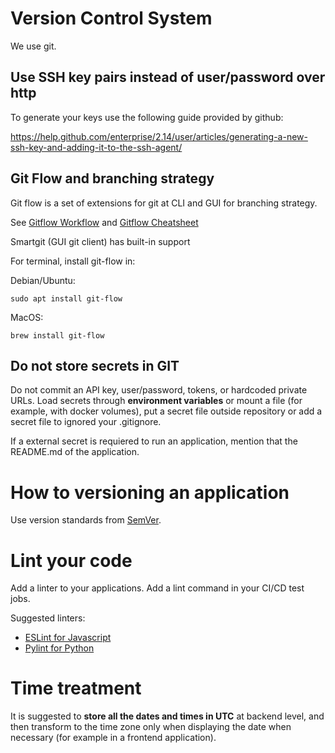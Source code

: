 # Version Control System

We use git.

## Use SSH key pairs instead of user/password over http

To generate your keys use the following guide provided by github:

https://help.github.com/enterprise/2.14/user/articles/generating-a-new-ssh-key-and-adding-it-to-the-ssh-agent/

## Git Flow and branching strategy

Git flow is a set of extensions for git at CLI and GUI for branching strategy.

See [Gitflow Workflow](https://www.atlassian.com/git/tutorials/comparing-workflows/gitflow-workflow) and [Gitflow Cheatsheet](https://danielkummer.github.io/git-flow-cheatsheet/)

Smartgit (GUI git client) has built-in support


For terminal, install git-flow in:

Debian/Ubuntu:

```
sudo apt install git-flow
```

MacOS:
```
brew install git-flow
``` 


## Do not store secrets in GIT

Do not commit an API key, user/password, tokens, or hardcoded private URLs.
Load secrets through **environment variables** or mount a file (for example, with docker volumes), put a secret file outside repository or add a secret file to ignored your .gitignore.

If a external secret is requiered to run an application, mention that the README.md of the application.

# How to versioning an application

Use version standards from [SemVer](https://semver.org/).

# Lint your code

Add a linter to your applications. Add a lint command in your CI/CD test jobs.

Suggested linters:
*  [ESLint for Javascript](https://eslint.org/)
*  [Pylint for Python](https://www.pylint.org/)

# Time treatment

It is suggested to **store all the dates and times in UTC** at backend level, and then transform to the time zone only when displaying the date when necessary (for example in a frontend application).
